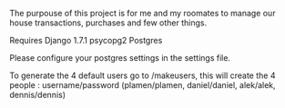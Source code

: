 The purpouse of this project is for me and my roomates to manage our house transactions, purchases and few other things.

Requires Django 1.7.1
psycopg2
Postgres

Please configure your postgres settings in the settings file.

To generate the 4 default users go to /makeusers, this will create the 4 people : username/password (plamen/plamen, daniel/daniel, alek/alek, dennis/dennis)
